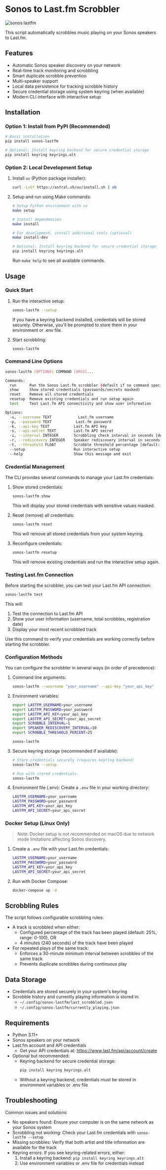 # Sonos to Last.fm Scrobbler

![sonos lastfm](https://github.com/user-attachments/assets/6c84174d-a927-4801-8800-e2343d1646d7)

This script automatically scrobbles music playing on your Sonos speakers to Last.fm.

## Features

- Automatic Sonos speaker discovery on your network
- Real-time track monitoring and scrobbling
- Smart duplicate scrobble prevention
- Multi-speaker support
- Local data persistence for tracking scrobble history
- Secure credential storage using system keyring (when available)
- Modern CLI interface with interactive setup

## Installation

### Option 1: Install from PyPI (Recommended)

```bash
# Basic installation
pip install sonos-lastfm

# Optional: Install keyring backend for secure credential storage
pip install keyring keyrings.alt
```

### Option 2: Local Development Setup

1. Install `uv` (Python package installer):
   ```bash
   curl -LsSf https://astral.sh/uv/install.sh | sh
   ```

2. Setup and run using Make commands:
   ```bash
   # Setup Python environment with uv
   make setup

   # Install dependencies
   make install

   # For development, install additional tools (optional)
   make install-dev

   # Optional: Install keyring backend for secure credential storage
   pip install keyring keyrings.alt
   ```

   Run `make help` to see all available commands.

## Usage

### Quick Start

1. Run the interactive setup:
   ```bash
   sonos-lastfm --setup
   ```
   If you have a keyring backend installed, credentials will be stored securely.
   Otherwise, you'll be prompted to store them in your environment or .env file.

2. Start scrobbling:
   ```bash
   sonos-lastfm
   ```

### Command Line Options

```bash
sonos-lastfm [OPTIONS] COMMAND [ARGS]...

Commands:
  run      Run the Sonos Last.fm scrobbler (default if no command specified)
  show     Show stored credentials (passwords/secrets masked)
  reset    Remove all stored credentials
  resetup  Remove existing credentials and run setup again
  test     Test Last.fm API connectivity and show user information

Options:
  -u, --username TEXT            Last.fm username
  -p, --password TEXT           Last.fm password
  -k, --api-key TEXT           Last.fm API key
  -s, --api-secret TEXT        Last.fm API secret
  -i, --interval INTEGER       Scrobbling check interval in seconds [default: 1]
  -r, --rediscovery INTEGER    Speaker rediscovery interval in seconds [default: 10]
  -t, --threshold FLOAT        Scrobble threshold percentage [default: 25.0]
  --setup                      Run interactive setup
  --help                       Show this message and exit
```

### Credential Management

The CLI provides several commands to manage your Last.fm credentials:

1. Show stored credentials:
   ```bash
   sonos-lastfm show
   ```
   This will display your stored credentials with sensitive values masked.

2. Reset (remove) all credentials:
   ```bash
   sonos-lastfm reset
   ```
   This will remove all stored credentials from your system keyring.

3. Reconfigure credentials:
   ```bash
   sonos-lastfm resetup
   ```
   This will remove existing credentials and run the interactive setup again.

### Testing Last.fm Connection

Before starting the scrobbler, you can test your Last.fm API connection:

```bash
sonos-lastfm test
```

This will:
1. Test the connection to Last.fm API
2. Show your user information (username, total scrobbles, registration date)
3. Display your most recent scrobbled track

Use this command to verify your credentials are working correctly before starting the scrobbler.

### Configuration Methods

You can configure the scrobbler in several ways (in order of precedence):

1. Command line arguments:
   ```bash
   sonos-lastfm --username "your_username" --api-key "your_api_key"
   ```

2. Environment variables:
   ```bash
   export LASTFM_USERNAME=your_username
   export LASTFM_PASSWORD=your_password
   export LASTFM_API_KEY=your_api_key
   export LASTFM_API_SECRET=your_api_secret
   export SCROBBLE_INTERVAL=1
   export SPEAKER_REDISCOVERY_INTERVAL=10
   export SCROBBLE_THRESHOLD_PERCENT=25
   
   sonos-lastfm
   ```

3. Secure keyring storage (recommended if available):
   ```bash
   # Store credentials securely (requires keyring backend)
   sonos-lastfm --setup
   
   # Run with stored credentials
   sonos-lastfm
   ```

4. Environment file (.env):
   Create a `.env` file in your working directory:
   ```bash
   LASTFM_USERNAME=your_username
   LASTFM_PASSWORD=your_password
   LASTFM_API_KEY=your_api_key
   LASTFM_API_SECRET=your_api_secret
   ```

### Docker Setup (Linux Only)

> Note: Docker setup is not recommended on macOS due to network mode limitations affecting Sonos discovery.

1. Create a `.env` file with your Last.fm credentials:
   ```bash
   LASTFM_USERNAME=your_username
   LASTFM_PASSWORD=your_password
   LASTFM_API_KEY=your_api_key
   LASTFM_API_SECRET=your_api_secret
   ```

2. Run with Docker Compose:
   ```bash
   docker-compose up -d
   ```

## Scrobbling Rules

The script follows configurable scrobbling rules:
- A track is scrobbled when either:
  - Configured percentage of the track has been played (default: 25%, range: 0-100), OR
  - 4 minutes (240 seconds) of the track have been played
- For repeated plays of the same track:
  - Enforces a 30-minute minimum interval between scrobbles of the same track
  - Prevents duplicate scrobbles during continuous play

## Data Storage

- Credentials are stored securely in your system's keyring
- Scrobble history and currently playing information is stored in:
  - `~/.config/sonos-lastfm/last_scrobbled.json`
  - `~/.config/sonos-lastfm/currently_playing.json`

## Requirements

- Python 3.11+
- Sonos speakers on your network
- Last.fm account and API credentials
  - Get your API credentials at: https://www.last.fm/api/account/create
- Optional but recommended:
  - Keyring backend for secure credential storage:
    ```bash
    pip install keyring keyrings.alt
    ```
  - Without a keyring backend, credentials must be stored in environment variables or .env file

## Troubleshooting

Common issues and solutions:
- No speakers found: Ensure your computer is on the same network as your Sonos system
- Scrobbling not working: Check your Last.fm credentials with `sonos-lastfm --setup`
- Missing scrobbles: Verify that both artist and title information are available for the track
- Keyring errors: If you see keyring-related errors, either:
  1. Install a keyring backend: `pip install keyring keyrings.alt`
  2. Use environment variables or .env file for credentials instead
